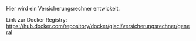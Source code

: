 Hier wird ein Versicherungsrechner entwickelt.

Link zur Docker Registry: https://hub.docker.com/repository/docker/giaci/versicherungsrechner/general